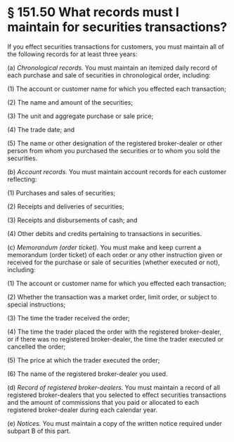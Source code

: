 # § 151.50   What records must I maintain for securities transactions?

If you effect securities transactions for customers, you must maintain all of the following records for at least three years:


(a) *Chronological records.* You must maintain an itemized daily record of each purchase and sale of securities in chronological order, including:


(1) The account or customer name for which you effected each transaction;


(2) The name and amount of the securities;


(3) The unit and aggregate purchase or sale price;


(4) The trade date; and


(5) The name or other designation of the registered broker-dealer or other person from whom you purchased the securities or to whom you sold the securities.


(b) *Account records.* You must maintain account records for each customer reflecting:


(1) Purchases and sales of securities;


(2) Receipts and deliveries of securities;


(3) Receipts and disbursements of cash; and


(4) Other debits and credits pertaining to transactions in securities.


(c) *Memorandum (order ticket).* You must make and keep current a memorandum (order ticket) of each order or any other instruction given or received for the purchase or sale of securities (whether executed or not), including:


(1) The account or customer name for which you effected each transaction;


(2) Whether the transaction was a market order, limit order, or subject to special instructions;


(3) The time the trader received the order;


(4) The time the trader placed the order with the registered broker-dealer, or if there was no registered broker-dealer, the time the trader executed or cancelled the order;


(5) The price at which the trader executed the order;


(6) The name of the registered broker-dealer you used.


(d) *Record of registered broker-dealers.* You must maintain a record of all registered broker-dealers that you selected to effect securities transactions and the amount of commissions that you paid or allocated to each registered broker-dealer during each calendar year.


(e) *Notices.* You must maintain a copy of the written notice required under subpart B of this part.




